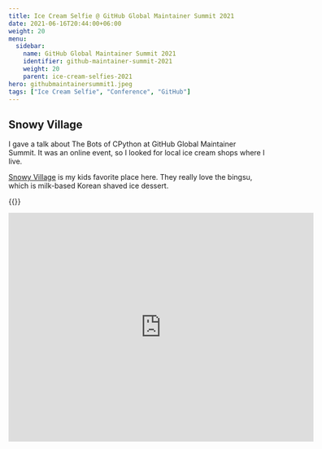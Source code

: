 ```yaml
---
title: Ice Cream Selfie @ GitHub Global Maintainer Summit 2021
date: 2021-06-16T20:44:00+06:00
weight: 20
menu:
  sidebar:
    name: GitHub Global Maintainer Summit 2021
    identifier: github-maintainer-summit-2021
    weight: 20
    parent: ice-cream-selfies-2021
hero: githubmaintainersummit1.jpeg
tags: ["Ice Cream Selfie", "Conference", "GitHub"]
---
```


## Snowy Village

I gave a talk about The Bots of CPython at GitHub Global Maintainer Summit. It was an
online event, so I looked for local ice cream shops where I live.

[Snowy Village](https://snowyvillages.ca) is my kids favorite place here. They really love the bingsu, which
is milk-based Korean shaved ice dessert.

{{<tweet user="mariatta" id="1405370731613986823">}}

<iframe src="https://www.google.com/maps/embed?pb=!1m18!1m12!1m3!1d2606.9655081834935!2d-122.91535288783349!3d49.20121387640039!2m3!1f0!2f0!3f0!3m2!1i1024!2i768!4f13.1!3m3!1m2!1s0x5485d9d7d18056bd%3A0xe30cde47ca1be7b3!2sSnowy%20Village%20New%20Westminster%20stn.!5e0!3m2!1sen!2sca!4v1692160869139!5m2!1sen!2sca" width="600" height="450" style="border:0;" allowfullscreen="" loading="lazy" referrerpolicy="no-referrer-when-downgrade"></iframe>
